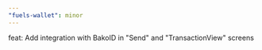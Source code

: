 ```yaml
---
"fuels-wallet": minor
---
```


feat: Add integration with BakoID in "Send" and "TransactionView" screens
